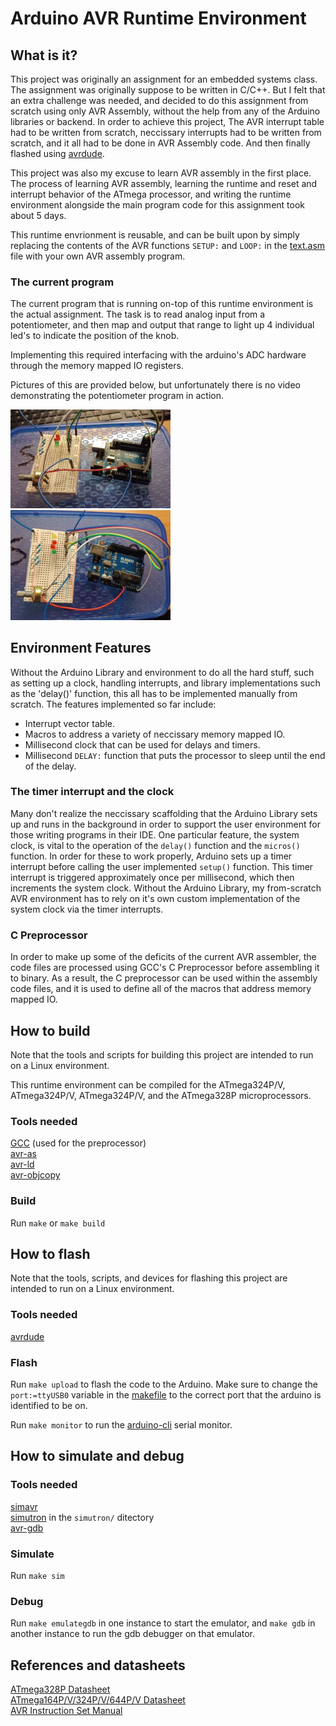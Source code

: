 # Arduino AVR Runtime Environment




## What is it?
This project was originally an assignment for an embedded systems class. The assignment was originally suppose to be written in C/C++. But I felt that an extra challenge was needed, and decided to do this assignment from scratch using only AVR Assembly, without the help from any of the Arduino libraries or backend. In order to achieve this project, The AVR interrupt table had to be written from scratch, neccissary interrupts had to be written from scratch, and it all had to be done in AVR Assembly code. And then finally flashed using [avrdude](https://github.com/avrdudes/avrdude).

This project was also my excuse to learn AVR assembly in the first place. The process of learning AVR assembly, learning the runtime and reset and interrupt behavior of the ATmega processor, and writing the runtime environment alongside the main program code for this assignment took about 5 days.

This runtime envrionment is reusable, and can be built upon by simply replacing the contents of the AVR functions `SETUP:` and `LOOP:` in the [text.asm](/text.asm) file with your own AVR assembly program.


### The current program
The current program that is running on-top of this runtime environment is the actual assignment. The task is to read analog input from a potentiometer, and then map and output that range to light up 4 individual led's to indicate the position of the knob.

Implementing this required interfacing with the arduino's ADC hardware through the memory mapped IO registers.

Pictures of this are provided below, but unfortunately there is no video demonstrating the potentiometer program in action.

<img width="256" src="media/image1.webp" alt="image1">
<img width="256" src="media/image2.webp" alt="image2">


## Environment Features
Without the Arduino Library and environment to do all the hard stuff, such as setting up a clock, handling interrupts, and library implementations such as the 'delay()' function, this all has to be implemented manually from scratch. The features implemented so far include:

- Interrupt vector table.
- Macros to address a variety of neccissary memory mapped IO.
- Millisecond clock that can be used for delays and timers.
- Millisecond `DELAY:` function that puts the processor to sleep until the end of the delay.


### The timer interrupt and the clock
Many don't realize the neccissary scaffolding that the Arduino Library sets up and runs in the background in order to support the user environment for those writing programs in their IDE. One particular feature, the system clock, is vital to the operation of the `delay()` function and the `micros()` function. In order for these to work properly, Arduino sets up a timer interrupt before calling the user implemented `setup()` function. This timer interrupt is triggered approximately once per millisecond, which then increments the system clock. Without the Arduino Library, my from-scratch AVR environment has to rely on it's own custom implementation of the system clock via the timer interrupts.


### C Preprocessor
In order to make up some of the deficits of the current AVR assembler, the code files are processed using GCC's C Preprocessor before assembling it to binary. As a result, the C preprocessor can be used within the assembly code files, and it is used to define all of the macros that address memory mapped IO.


## How to build
Note that the tools and scripts for building this project are intended to run on a Linux environment.

This runtime environment can be compiled for the ATmega324P/V, ATmega324P/V, ATmega324P/V, and the ATmega328P microprocessors.

### Tools needed
[GCC](https://gcc.gnu.org/) (used for the preprocessor) \
[avr-as](https://linux.die.net/man/1/avr-as) \
[avr-ld](https://linux.die.net/man/1/avr-ld) \
[avr-objcopy](https://linux.die.net/man/1/avr-objcopy)


### Build
Run `make` or `make build`



## How to flash
Note that the tools, scripts, and devices for flashing this project are intended to run on a Linux environment.

### Tools needed
[avrdude](https://github.com/avrdudes/avrdude)

### Flash
Run `make upload` to flash the code to the Arduino.
Make sure to change the `port:=ttyUSB0` variable in the [makefile](/makefile) to the correct port that the arduino is identified to be on.

Run `make monitor` to run the [arduino-cli](https://github.com/arduino/arduino-cli) serial monitor.


## How to simulate and debug

### Tools needed

[simavr](https://github.com/buserror/simavr) \
[simutron](https://sourceforge.net/projects/simutron/) in the `simutron/` ditectory \
[avr-gdb](https://linux.die.net/man/1/avr-gdb)

### Simulate

Run `make sim`

### Debug

Run `make emulategdb` in one instance to start the emulator, and `make gdb` in another instance to run the gdb debugger on that emulator.

## References and datasheets

[ATmega328P Datasheet](https://ww1.microchip.com/downloads/en/DeviceDoc/Atmel-7810-Automotive-Microcontrollers-ATmega328P_Datasheet.pdf) \
[ATmega164P/V/324P/V/644P/V Datasheet](https://ww1.microchip.com/downloads/aemDocuments/documents/OTH/ProductDocuments/DataSheets/ATmega164P-324P-644P-Data-Sheet-40002071A.pdf) \
[AVR Instruction Set Manual](https://ww1.microchip.com/downloads/en/DeviceDoc/AVR-Instruction-Set-Manual-DS40002198A.pdf)
